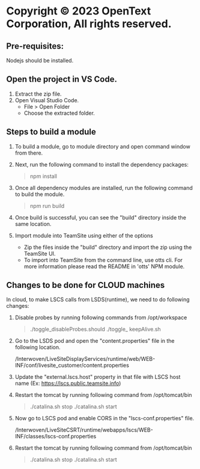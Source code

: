 # Copyright © 2023 OpenText Corporation, All rights reserved.


## Pre-requisites: 
Nodejs should be installed.

## Open the project in VS Code.
1. Extract the zip file.
2. Open Visual Studio Code.
    - File > Open Folder
    - Choose the extracted folder.

## Steps to build a module

1. To build a module, go to module directory and open command window from there.
2. Next, run the following command to install the dependency packages:

   > npm install
   
3. Once all dependency modules are installed, run the following command to build the module.

   > npm run build

4. Once build is successful, you can see the "build" directory inside the same location.
5. Import module into TeamSite using either of the options
    - Zip the files inside the "build" directory and import the zip using the TeamSite UI.
    - To import into TeamSite from the command line, use otts cli. For more information please read the README in 'otts' NPM module.



## Changes to be done for CLOUD machines

In cloud, to make LSCS calls from LSDS(runtime), we need to do following changes:

1. Disable probes by running following commands from /opt/workspace
	> ./toggle_disableProbes.should
	> ./toggle_
	keepAlive.sh
2. Go to the LSDS pod and open the "content.properties" file in the following location.

   /Interwoven/LiveSiteDisplayServices/runtime/web/WEB-INF/conf/livesite_customer/content.properties
   
3. Update the "external.lscs.host" property in that file with LSCS host name (Ex: https://lscs.public.teamsite.info)
4. Restart the tomcat by running following command from /opt/tomcat/bin
	> ./catalina.sh stop
	> ./catalina.sh start
	
5. Now go to LSCS pod and enable CORS in the "lscs-conf.properties" file.

   /Interwoven/LiveSiteCSRT/runtime/webapps/lscs/WEB-INF/classes/lscs-conf.properties
   
6. Restart the tomcat by running following command from /opt/tomcat/bin
	> ./catalina.sh stop
	> ./catalina.sh start  
